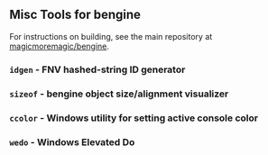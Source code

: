 ## Misc Tools for bengine
For instructions on building, see the main repository at
[magicmoremagic/bengine](https://github.com/magicmoremagic/bengine).

### `idgen` - FNV hashed-string ID generator

### `sizeof` - bengine object size/alignment visualizer

### `ccolor` - Windows utility for setting active console color

### `wedo` - Windows Elevated Do
